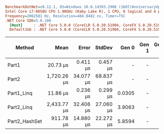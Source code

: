 ``` ini

BenchmarkDotNet=v0.12.1, OS=Windows 10.0.14393.2906 (1607/AnniversaryUpdate/Redstone1)
Intel Core i7-8650U CPU 1.90GHz (Kaby Lake R), 1 CPU, 8 logical and 4 physical cores
Frequency=2062501 Hz, Resolution=484.8482 ns, Timer=TSC
.NET Core SDK=5.0.100
  [Host]     : .NET Core 5.0.0 (CoreCLR 5.0.20.51904, CoreFX 5.0.20.51904), X64 RyuJIT
  DefaultJob : .NET Core 5.0.0 (CoreCLR 5.0.20.51904, CoreFX 5.0.20.51904), X64 RyuJIT


```
|        Method |        Mean |     Error |    StdDev |  Gen 0 | Gen 1 | Gen 2 | Allocated | Allocated native memory | Native memory leak |
|-------------- |------------:|----------:|----------:|-------:|------:|------:|----------:|------------------------:|-------------------:|
|         Part1 |    20.73 μs |  0.411 μs |  0.457 μs |      - |     - |     - |      40 B |                       - |                  - |
|         Part2 | 1,720.26 μs | 34.077 μs | 68.837 μs |      - |     - |     - |      40 B |                       - |                  - |
|    Part1_Linq |    11.86 μs |  0.236 μs |  0.299 μs | 0.0305 |     - |     - |     152 B |                       - |                  - |
|    Part2_Linq | 2,433.77 μs | 32.406 μs | 27.060 μs | 3.9063 |     - |     - |   25752 B |                    19 B |               19 B |
| Part2_HashSet |   911.78 μs | 14.880 μs | 22.272 μs | 5.8594 |     - |     - |   31408 B |                       - |                  - |
